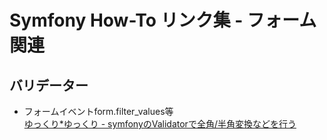 Symfony How-To リンク集 - フォーム関連
======================================


バリデーター
------------

- フォームイベントform.filter_values等<br />
  [ゆっくり*ゆっくり - symfonyのValidatorで全角/半角変換などを行う](http://d.hatena.ne.jp/Fivestar/20100201/1265015284)



